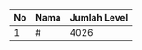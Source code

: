 | No | Nama            | Jumlah Level |
|----|-----------------|--------------|
| 1  | #    |    4026        |
